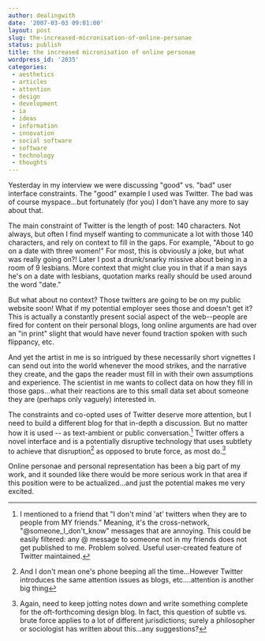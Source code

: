 ```yaml
---
author: dealingwith
date: '2007-03-03 09:01:00'
layout: post
slug: the-increased-micronisation-of-online-personae
status: publish
title: the increased micronisation of online personae
wordpress_id: '2035'
categories:
 - aesthetics
 - articles
 - attention
 - design
 - development
 - ia
 - ideas
 - information
 - innovation
 - social software
 - software
 - technology
 - thoughts
---
```


Yesterday in my interview we were discussing "good" vs. "bad" user interface constraints. The "good" example I used was Twitter. The bad was of course myspace...but fortunately (for you) I don't have any more to say about that.

The main constraint of Twitter is the length of post: 140 characters. Not always, but often I find myself wanting to communicate a lot with those 140 characters, and rely on context to fill in the gaps. For example, "About to go on a date with three women!" For most, this is obviously a joke, but what was really going on?! Later I post a drunk/snarky missive about being in a room of 9 lesbians. More context that might clue you in that if a man says he's on a date with lesbians, quotation marks really should be used around the word "date."

But what about no context? Those twitters are going to be on my public website soon! What if my potential employer sees those and doesn't get it? This is actually a constantly present social aspect of the web--people are fired for content on their personal blogs, long online arguments are had over an "in print" slight that would have never found traction spoken with such flippancy, etc.

And yet the artist in me is so intrigued by these necessarily short vignettes I can send out into the world whenever the mood strikes, and the narrative they create, and the gaps the reader must fill in with their own assumptions and experience. The scientist in me wants to collect data on how they fill in those gaps...what their reactions are to this small data set about someone they are (perhaps only vaguely) interested in.

The constraints and co-opted uses of Twitter deserve more attention, but I need to build a different blog for that in-depth a discussion. But no matter how it is used -- as text-ambient or public conversation.[^1] Twitter offers a novel interface and is a potentially disruptive technology that uses subtlety to achieve that disruption[^2] as opposed to brute force, as most do.[^3]

Online personae and personal representation has been a big part of my work, and it sounded like there would be more serious work in that area if this position were to be actualized...and just the potential makes me very excited.

[^1]: I mentioned to a friend that "I don't mind 'at' twitters when they are to people from MY friends." Meaning, it's the cross-network, "@someone_I_don't_know" messages that are annoying. This could be easily filtered: any @ message to someone not in my friends does not get published to me. Problem solved. Useful user-created feature of Twitter maintained.

[^2]: And I don't mean one's phone beeping all the time...However Twitter introduces the same attention issues as blogs, etc....attention is another big thing

[^3]: Again, need to keep jotting notes down and write something complete for the oft-forthcoming design blog. In fact, this question of subtle vs. brute force applies to a lot of different jurisdictions; surely a philosopher or sociologist has written about this...any suggestions?
